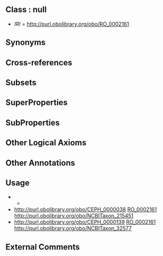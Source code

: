 
## Class : null

 * *IRI* = http://purl.obolibrary.org/obo/RO_0002161

## Synonyms


## Cross-references


## Subsets


## SuperProperties


## SubProperties


## Other Logical Axioms


## Other Annotations


## Usage

 * -
 * http://purl.obolibrary.org/obo/CEPH_0000038 [RO_0002161](../../RO/61/RO_0002161.md) http://purl.obolibrary.org/obo/NCBITaxon_215451
 * http://purl.obolibrary.org/obo/CEPH_0000139 [RO_0002161](../../RO/61/RO_0002161.md) http://purl.obolibrary.org/obo/NCBITaxon_32577

## External Comments

